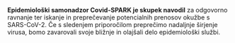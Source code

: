 **Epidemiološki samonadzor Covid-SPARK je skupek navodil** za odgovorno ravnanje ter iskanje in
preprečevanje potencialnih prenosov okužbe s SARS-CoV-2. Če s sledenjem priporočilom preprečimo
nadaljnje širjenje virusa, bomo zavarovali svoje bližnje in olajšali delo epidemiološki službi.
